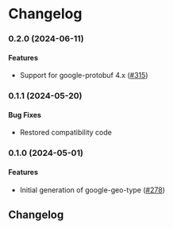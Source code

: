 # Changelog

### 0.2.0 (2024-06-11)

#### Features

* Support for google-protobuf 4.x ([#315](https://github.com/googleapis/common-protos-ruby/issues/315)) 

### 0.1.1 (2024-05-20)

#### Bug Fixes

* Restored compatibility code 

### 0.1.0 (2024-05-01)

#### Features

* Initial generation of google-geo-type ([#278](https://github.com/googleapis/common-protos-ruby/issues/278)) 

## Changelog
